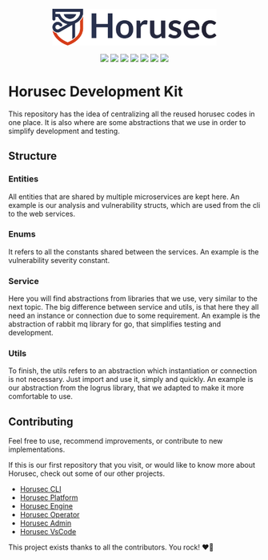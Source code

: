 <p align="center" margin="20 0"><a href="https://horusec.io/">
    <img src="assets/horusec_logo.png" alt="logo_header" width="65%" style="max-width:100%;"/></a></p>

<p align="center">
    <a href="https://github.com/ZupIT/horusec-devkit/pulse" alt="activity">
        <img src="https://img.shields.io/github/commit-activity/m/ZupIT/horusec-devkit"/></a>
    <a href="https://github.com/ZupIT/horusec-devkit/graphs/contributors" alt="contributors">
        <img src="https://img.shields.io/github/contributors/ZupIT/horusec-devkit"/></a>
    <a href="https://github.com/ZupIT/horusec-devkit/actions/workflows/lint.yml" alt="lint">
        <img src="https://img.shields.io/github/workflow/status/ZupIT/horusec-devkit/Lint?label=lint"/></a>
    <a href="https://github.com/ZupIT/horusec-devkit/actions/workflows/tests.yml" alt="test">
        <img src="https://img.shields.io/github/workflow/status/ZupIT/horusec-devkit/Test?label=test"/></a>
    <a href="https://github.com/ZupIT/horusec-devkit/actions/workflows/security.yml" alt="security">
        <img src="https://img.shields.io/github/workflow/status/ZupIT/horusec-devkit/Security?label=security"/></a>
    <a href="https://github.com/ZupIT/horusec-devkit/actions/workflows/coverage.yml" alt="coverage">
        <img src="https://img.shields.io/github/workflow/status/ZupIT/horusec-devkit/Coverage?label=coverage"/></a>
    <a href="https://opensource.org/licenses/Apache-2.0" alt="license">
        <img src="https://img.shields.io/badge/license-Apache%202-blue"/></a>
</p>

# Horusec Development Kit

This repository has the idea of centralizing all the reused horusec codes in one place. 
It is also where are some abstractions that we use in order to simplify development and testing.

## Structure

### Entities

All entities that are shared by multiple microservices are kept here.
An example is our analysis and vulnerability structs, which are used from the cli to the web services.

### Enums

It refers to all the constants shared between the services.
An example is the vulnerability severity constant.

### Service

Here you will find abstractions from libraries that we use, very similar to the next topic.
The big difference between service and utils, is that here they all need an instance or
connection due to some requirement.
An example is the abstraction of rabbit mq library for go, that simplifies testing and development.

### Utils

To finish, the utils refers to an abstraction which instantiation or connection is not necessary. 
Just import and use it, simply and quickly.
An example is our abstraction from the logrus library, that we adapted to make it more comfortable to use.

## Contributing

Feel free to use, recommend improvements, or contribute to new implementations.

If this is our first repository that you visit, or would like to know more about Horusec, 
check out some of our other projects.

- [Horusec CLI](https://github.com/ZupIT/horusec)
- [Horusec Platform](https://github.com/ZupIT/horusec-platform)
- [Horusec Engine](https://github.com/ZupIT/horusec-engine)
- [Horusec Operator](https://github.com/ZupIT/horusec-operator)
- [Horusec Admin](https://github.com/ZupIT/horusec-admin)
- [Horusec VsCode](https://github.com/ZupIT/horusec-vscode-plugin)

This project exists thanks to all the contributors. You rock! ❤️🚀
